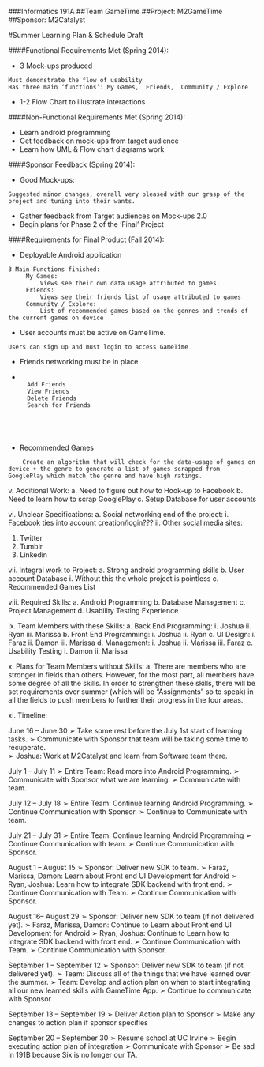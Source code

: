 ###Informatics 191A
##Team GameTime
##Project: M2GameTime
##Sponsor: M2Catalyst

#Summer Learning Plan & Schedule Draft


####Functional Requirements Met (Spring 2014):
+ 3 Mock-ups produced
<pre><code>Must demonstrate the flow of usability 
Has three main ‘functions’: My Games,  Friends,  Community / Explore
</code></pre>
+ 1-2 Flow Chart to illustrate interactions

####Non-Functional Requirements Met (Spring 2014):
+ Learn android programming
+ Get feedback on mock-ups from target audience
+ Learn how UML & Flow chart diagrams work

####Sponsor Feedback (Spring 2014):
+ Good Mock-ups:
<pre><code>Suggested minor changes, overall very pleased with our grasp of the project and tuning into their wants.
</code></pre>
+ Gather feedback from Target audiences on Mock-ups 2.0
+ Begin plans for Phase 2 of the ‘Final’ Project

####Requirements for Final Product (Fall 2014):
+ Deployable Android application
<pre><code>3 Main Functions finished:
     My Games:	
         Views see their own data usage attributed to games.
     Friends:
         Views see their friends list of usage attributed to games
     Community / Explore:
         List of recommended games based on the genres and trends of the current games on device
</code></pre>
+ User accounts must be active on GameTime.
<pre><code>Users can sign up and must login to access GameTime</code></pre>
+ Friends networking must be in place
+ <pre><code>
    Add Friends
    View Friends
    Delete Friends
    Search for Friends
</code></pre>
+ Recommended Games
<pre><code>    Create an algorithm that will check for the data-usage of games on device + the genre to generate a list of games scrapped from GooglePlay which match the genre and have high ratings.</code></pre>

v.	Additional Work:
a.	Need to figure out how to Hook-up to Facebook
b.	Need to learn how to scrap GooglePlay
c.	Setup Database for user accounts 

vi.	Unclear Specifications:
a.	Social networking end of the project:
i.	Facebook ties into account creation/login???
ii.	Other social media sites:
1.	Twitter
2.	Tumblr
3.	Linkedin

vii.	Integral work to Project:
a.	Strong android programming skills
b.	User account Database
i.	Without this the whole project is pointless
c.	Recommended Games List

viii.	Required Skills:
a.	Android Programming
b.	Database Management
c.	Project Management
d.	Usability Testing Experience

ix.	Team Members with these Skills:
a.	Back End Programming:
i.	Joshua
ii.	Ryan
iii.	Marissa
b.	Front End Programming:
i.	Joshua
ii.	Ryan
c.	UI Design:
i.	Faraz
ii.	Damon
iii.	Marissa
d.	Management:
i.	Joshua
ii.	Marissa
iii.	Faraz
e.	Usability Testing
i.	Damon
ii.	Marissa

x.	Plans for Team Members without Skills:
a.	There are members who are stronger in fields than others.  However, for the most part, all members have some degree of all the skills.  In order to strengthen these skills, there will be set requirements over summer (which will be “Assignments” so to speak) in all the fields to push members to further their progress in the four areas.

xi.	Timeline: 

June 16 – June 30
➢	Take some rest before the July 1st start of learning tasks.
➢	Communicate with Sponsor that team will be taking some time to recuperate.  
➢	Joshua: Work at M2Catalyst and learn from Software team there.

July 1 – July 11
➢	Entire Team: Read more into Android Programming.
➢	Communicate with Sponsor what we are learning.
➢	Communicate with team. 

July 12 – July 18
➢	Entire Team: Continue learning Android Programming.
➢	Continue Communication with Sponsor.
➢	Continue to Communicate with team.

July 21 – July 31
➢	Entire Team: Continue learning Android Programming
➢	Continue Communication with team.
➢	Continue Communication with Sponsor. 

August 1 – August 15
➢	Sponsor: Deliver new SDK to team. 
➢	Faraz, Marissa, Damon: Learn about Front end UI Development for Android
➢	Ryan, Joshua: Learn how to integrate SDK backend with front end.
➢	Continue Communication with Team. 
➢	Continue Communication with Sponsor.

August 16– August 29
➢	Sponsor: Deliver new SDK to team (if not delivered yet). 
➢	Faraz, Marissa, Damon: Continue to Learn about Front end UI Development for Android
➢	Ryan, Joshua:  Continue to Learn how to integrate SDK backend with front end.
➢	Continue Communication with Team. 
➢	Continue Communication with Sponsor.

September 1 – September 12
➢	Sponsor: Deliver new SDK to team (if not delivered yet). 
➢	Team: Discuss all of the things that we have learned over the summer.
➢	Team: Develop and action plan on when to start integrating all our new learned skills with GameTime App.
➢	Continue to communicate with Sponsor

September 13 – September 19
➢	Deliver Action plan to Sponsor
➢	Make any changes to action plan if sponsor specifies

September 20 – September 30
➢	Resume school at UC Irvine
➢	Begin executing action plan of integration
➢	Communicate with Sponsor
➢	Be sad in 191B because Six is no longer our TA. 

